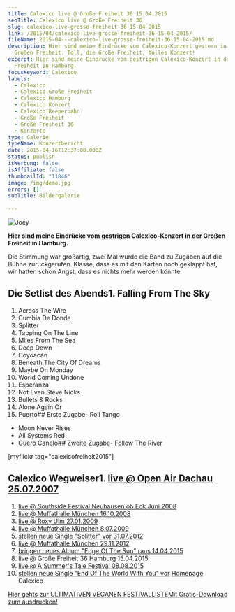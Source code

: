 ```yaml
---
title: Calexico live @ Große Freiheit 36 15.04.2015
seoTitle: Calexico live @ Große Freiheit 36
slug: calexico-live-grosse-freiheit-36-15-04-2015
link: /2015/04/calexico-live-grosse-freiheit-36-15-04-2015/
fileName: 2015-04---calexico-live-grosse-freiheit-36-15-04-2015.md
description: Hier sind meine Eindrücke vom Calexico-Konzert gestern in der
  Großen Freiheit. Toll, die Große Freiheit, tolles Konzert!
excerpt: Hier sind meine Eindrücke vom gestrigen Calexico-Konzert in der Großen
  Freiheit in Hamburg.
focusKeyword: Calexico
labels:
  - Calexico
  - Calexico Große Freiheit
  - Calexico Hamburg
  - Calexico Konzert
  - Calexico Reeperbahn
  - Große Freiheit
  - Große Freiheit 36
  - Konzerte
type: Galerie
typeName: Konzertbericht
date: 2015-04-16T12:37:08.000Z
status: publish
isWerbung: false
isAffiliate: false
thumbnailId: "11846"
image: /img/demo.jpg
errors: []
subTitle: Bildergalerie
  
---
```


![Joey](http://cardamonchai.com/wp-content/uploads/2015/04/16959318267_fe6f1b6bd0_z-640x476.jpg "Joey")

**Hier sind meine Eindrücke vom gestrigen Calexico-Konzert in der Großen
Freiheit in Hamburg.**

Die Stimmung war großartig, zwei Mal wurde die Band zu Zugaben auf die Bühne
zurückgerufen. Klasse, dass es mit den Karten noch geklappt hat, wir hatten
schon Angst, dass es nichts mehr werden könnte.

## Die Setlist des Abends1. Falling From The Sky

1.  Across The Wire
1.  Cumbia De Donde
1.  Splitter
1.  Tapping On The Line
1.  Miles From The Sea
1.  Deep Down
1.  Coyoacán
1.  Beneath The City Of Dreams
1.  Maybe On Monday
1.  World Coming Undone
1.  Esperanza
1.  Not Even Steve Nicks
1.  Bullets &amp; Rocks
1.  Alone Again Or
1.  Puerto## Erste Zugabe- Roll Tango

- Moon Never Rises
- All Systems Red
- Guero Canelo## Zweite Zugabe- Follow The River

[myflickr tag="calexicofreiheit2015"]

## Calexico Wegweiser1. [live @ Open Air Dachau 25.07.2007](/2015/04/calexico-live-open-air-dachau-25-07-2007/)

1.  [live @ Southside Festival Neuhausen ob Eck Juni 2008](/2015/04/calexico-live-southside-festival-2008/)
1.  [live @ Muffathalle München 16.10.2008](/2015/04/calexico-live-muffathalle-muenchen-16-10-2008/)
1.  [live @ Roxy Ulm 27.01.2009](/2009/01/calexico-live-roxy-ulm/)
1.  [live @ Muffathalle München 8.07.2009](/2009/07/calexico-live-muffathalle-munchen/)
1.  [stellen neue Single "Splitter" vor 31.07.2012](/2012/07/calexico-stellen-neue-singe-splitter-vor/)
1.  [live @ Muffathalle München 29.11.2012](/2012/12/calexico-live-muffathalle-munchen-29-11-2012/)
1.  [bringen neues Album "Edge Of The Sun" raus 14.04.2015](/2015/04/calexico-edge-of-the-sun-ist-da/)
1.  live @ Große Freiheit 36 Hamburg 15.04.2015
1.  [live @ A Summer's Tale Festival 08.08.2015](/2015/08/calexico-live-a-summers-tale-festival-2015/)
1.  [stellen neue Single "End Of The World With You" vor](/2017/10/calexico-the-thread-that-keeps-us/)
    [Homepage](http://www.casadecalexico.com) Calexico

[Hier gehts zur ULTIMATIVEN VEGANEN FESTIVALLISTEMit Gratis-Download zum ausdrucken!](/2015/03/die-ultimative-vegane-festivalliste)

  
